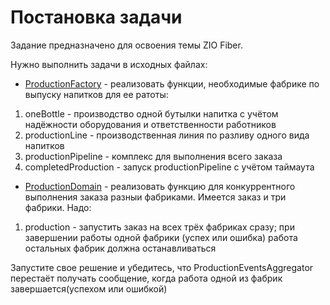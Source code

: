 # Постановка задачи

Задание предназначено для освоения темы ZIO Fiber. 

Нужно выполнить задачи в исходных файлах:
* [ProductionFactory](src/main/scala/mipt/tinkoff/production/ProductionFactory.scala) - реализовать функции, необходимые фабрике по выпуску напитков для ее ратоты:
1. oneBottle - производство одной бутылки напитка с учётом надёжности оборудования и ответственности работников
2. productionLine - производственная линия по разливу одного вида напитков
3. productionPipeline - комплекс для выполнения всего заказа
4. completedProduction - запуск productionPipeline с учётом таймаута

* [ProductionDomain](src/main/scala/mipt/tinkoff/production/ProductionDomain.scala) - реализовать функцию для конкуррентного выполнения заказа разныи фабриками. Имеется заказ и три фабрики. Надо:
1. production - запустить заказ на всех трёх фабриках сразу; при завершении работы одной фабрики (успех или ошибка) работа остальных фабрик должна останавливаться


Запустите свое решение и убедитесь, что ProductionEventsAggregator перестаёт получать сообщение, когда работа одной из фабрик завершается(успехом или ошибкой)
